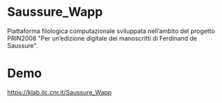 # Saussure_Wapp
Piattaforma filologica computazionale sviluppata nell’ambito del progetto PRIN2008 "Per un’edizione digitale dei manoscritti di Ferdinand de Saussure".
# Demo
https://klab.ilc.cnr.it/Saussure_Wapp
